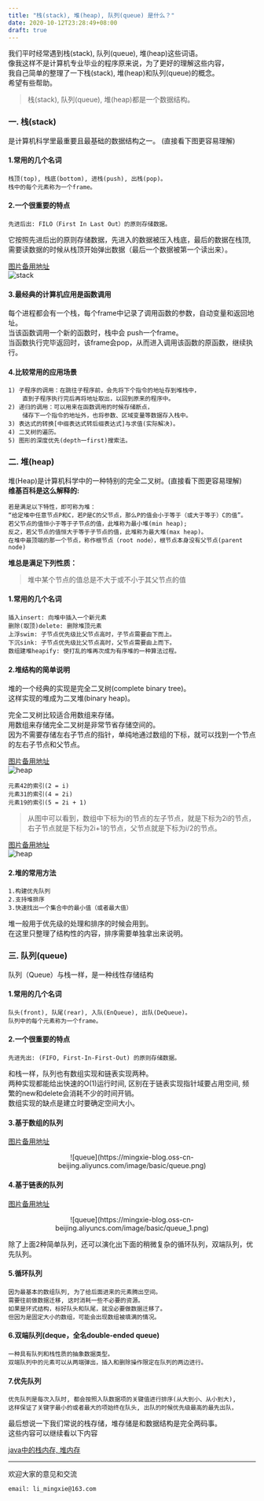```yaml
---
title: "栈(stack), 堆(heap), 队列(queue) 是什么？"
date: 2020-10-12T23:28:49+08:00
draft: true
---
```


我们平时经常遇到栈(stack), 队列(queue), 堆(heap)这些词语。  
像我这样不是计算机专业毕业的程序原来说，为了更好的理解这些内容，  
我自己简单的整理了一下栈(stack), 堆(heap)和队列(queue)的概念。  
希望有些帮助。    

> 栈(stack), 队列(queue), 堆(heap)都是一个数据结构。

### **一. 栈(stack)**  
是计算机科学里最重要且最基础的数据结构之一。 (直接看下图更容易理解) 

#### **1.常用的几个名词** 
```
栈顶(top), 栈底(bottom), 进栈(push), 出栈(pop)。  
栈中的每个元素称为一个frame。 
```

#### **2.一个很重要的特点**  
```
先进后出: FILO（First In Last Out）的原则存储数据。
```
它按照先进后出的原则存储数据，先进入的数据被压入栈底，最后的数据在栈顶,  
需要读数据的时候从栈顶开始弹出数据（最后一个数据被第一个读出来）。  

[图片备用地址](https://limingxie.github.io/images/basic/stack_1.png)  
![stack](https://mingxie-blog.oss-cn-beijing.aliyuncs.com/image/basic/stack_1.png)

#### **3.最经典的计算机应用是函数调用** 
每个进程都会有一个栈，每个frame中记录了调用函数的参数，自动变量和返回地址。  
当该函数调用一个新的函数时，栈中会 push一个frame。  
当函数执行完毕返回时，该frame会pop，从而进入调用该函数的原函数，继续执行。  

#### **4.比较常用的应用场景**  
    1) 子程序的调用：在跳往子程序前，会先将下个指令的地址存到堆栈中，  
        直到子程序执行完后再将地址取出，以回到原来的程序中。  
    2) 递归的调用：可以用来在函数调用的时候存储断点，  
        储存下一个指令的地址外，也将参数、区域变量等数据存入栈中。  
    3) 表达式的转换[中缀表达式转后缀表达式]与求值(实际解决)。  
    4) 二叉树的遍历。  
    5) 图形的深度优先(depth一first)搜索法。  

### **二. 堆(heap)**  
堆(Heap)是计算机科学中的一种特别的完全二叉树。(直接看下图更容易理解)  
**维基百科是这么解释的:** 
```
若是满足以下特性，即可称为堆：  
“给定堆中任意节点P和C，若P是C的父节点，那么P的值会小于等于（或大于等于）C的值”。  
若父节点的值恒小于等于子节点的值，此堆称为最小堆(min heap);  
反之，若父节点的值恒大于等于子节点的值，此堆称为最大堆(max heap)。  
在堆中最顶端的那一个节点，称作根节点（root node），根节点本身没有父节点(parent node)  
```

**堆总是满足下列性质：**  

> 堆中某个节点的值总是不大于或不小于其父节点的值

#### **1.常用的几个名词** 
```
插入insert: 向堆中插入一个新元素
删除(取顶)delete: 删除堆顶元素	
上浮swim: 子节点优先级比父节点高时，子节点需要由下而上。
下沉sink: 子节点优先级比父节点高时，父节点需要由上而下。
数组建堆heapify: 使打乱的堆再次成为有序堆的一种算法过程。
```

#### **2.堆结构的简单说明** 
堆的一个经典的实现是完全二叉树(complete binary tree)。  
这样实现的堆成为二叉堆(binary heap)。 

完全二叉树比较适合用数组来存储。  
用数组来存储完全二叉树是非常节省存储空间的。  
因为不需要存储左右子节点的指针，单纯地通过数组的下标，就可以找到一个节点的左右子节点和父节点。

[图片备用地址](https://limingxie.github.io/images/basic/heap_1.png)  
![heap](https://mingxie-blog.oss-cn-beijing.aliyuncs.com/image/basic/heap_1.png)

```
元素42的索引(2 = i)   
元素31的索引(4 = 2i)   
元素19的索引(5 = 2i + 1)
```

> 从图中可以看到，数组中下标为i的节点的左子节点，就是下标为2i的节点，右子节点就是下标为2i+1的节点，父节点就是下标为i/2的节点。

[图片备用地址](https://limingxie.github.io/images/basic/heap_2.png)  
![heap](https://mingxie-blog.oss-cn-beijing.aliyuncs.com/image/basic/heap_2.png)

#### **2.堆的常用方法** 
    1.构建优先队列
    2.支持堆排序
    3.快速找出一个集合中的最小值（或者最大值）

堆一般用于优先级的处理和排序的时候会用到。  
在这里只整理了结构性的内容，排序需要单独拿出来说明。

### **三. 队列(queue)**  
队列（Queue）与栈一样，是一种线性存储结构

#### **1.常用的几个名词** 
```  
队头(front), 队尾(rear), 入队(EnQueue), 出队(DeQueue)。  
队列中的每个元素称为一个frame。 
```

#### **2.一个很重要的特点**  
```
先进先出: (FIFO, First-In-First-Out) 的原则存储数据。  
```
和栈一样，队列也有数组实现和链表实现两种。  
两种实现都能给出快速的O(1)运行时间, 区别在于链表实现指针域要占用空间, 频繁的new和delete会消耗不少的时间开销。  
数组实现的缺点是建立时要确定空间大小。

#### **3.基于数组的队列**  
[图片备用地址](https://limingxie.github.io/images/basic/queue.png)  
<div align=center>![queue](https://mingxie-blog.oss-cn-beijing.aliyuncs.com/image/basic/queue.png)</div>

#### **4.基于链表的队列**  
[图片备用地址](https://limingxie.github.io/images/basic/queue.png)  
<div align=center>![queue](https://mingxie-blog.oss-cn-beijing.aliyuncs.com/image/basic/queue_1.png)</div>

除了上面2种简单队列，还可以演化出下面的稍微复杂的循环队列，双端队列，优先队列。

#### **5.循环队列**  
    因为最基本的数组队列, 为了给后面进来的元素腾出空间。  
    需要往前做数据迁移, 这时消耗一些不必要的资源。  
    如果是环式结构，标好队头和队尾，就没必要做数据迁移了。  
    但因为是固定大小的数组，可能会出现数组被填满的情况。  

#### **6.双端队列(deque，全名double-ended queue)** 
    一种具有队列和栈性质的抽象数据类型。  
    双端队列中的元素可以从两端弹出，插入和删除操作限定在队列的两边进行。

#### **7.优先队列**  
    优先队列是每次入队时, 都会按照入队数据项的关键值进行排序(从大到小、从小到大),   
    这样保证了关键字最小的或者最大的项始终在队头, 出队的时候优先级最高的最先出队，


最后想说一下我们常说的栈存储，堆存储是和数据结构是完全两码事。  
这些内容可以继续看以下内容

[java中的栈内存, 堆内存](https://limingxie.github.io/java/java_stack_heap/)

----------------------------------------------
欢迎大家的意见和交流

`email: li_mingxie@163.com`
